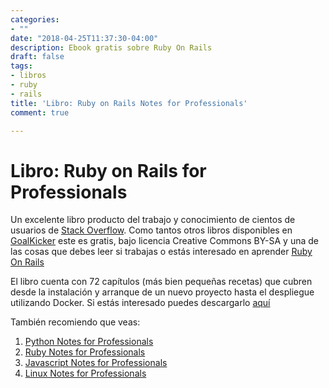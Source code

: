 ```yaml
---
categories:
- ""
date: "2018-04-25T11:37:30-04:00"
description: Ebook gratis sobre Ruby On Rails
draft: false
tags:
- libros
- ruby
- rails
title: 'Libro: Ruby on Rails Notes for Professionals'
comment: true

---
```


# Libro: Ruby on Rails for Professionals

Un excelente libro producto del trabajo y conocimiento de cientos de usuarios de
[Stack Overflow](http://www.stackoverflow.com). Como tantos otros libros disponibles en
[GoalKicker](http://goalkicker.com ) este es gratis, bajo licencia Creative Commons
BY-SA y una de las cosas que debes leer si trabajas o estás interesado en
aprender [Ruby On Rails](http://rubyonrails.org)

El libro cuenta con 72 capítulos (más bien pequeñas recetas) que cubren desde la
instalación y arranque de un nuevo proyecto hasta el despliegue utilizando
Docker. Si estás interesado puedes descargarlo
[aquí](http://goalkicker.com/RubyOnRailsBook/)

También recomiendo que veas:

1. [Python Notes for Professionals](http://goalkicker.com/PythonBook/)
2. [Ruby Notes for Professionals](http://goalkicker.com/RubyBook/)
3. [Javascript Notes for Professionals](http://goalkicker.com/JavaScriptBook/)
4. [Linux Notes for Professionals](http://goalkicker.com/LinuxBook/)

